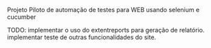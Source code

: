 Projeto Piloto de automação de testes para WEB usando selenium e cucumber

TODO: implementar o uso do extentreports para geração de relatório. implementar teste de outras funcionalidades do site.
